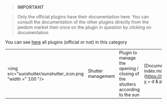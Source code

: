 
>**IMPORTANT**

>Only the official plugins have their documentation here. You can consult the documentation of the other plugins directly from the jeedom market then once on the plugin in question by clicking on documentation


You can see [here](https://market.jeedom.com/index.php?v=d&p=market&type=plugin&categorie=automatisation) all plugins (official or not) in this category

| | | | |
|--- | --- | --- | ---|
|<img src="sunshutter/sunshutter_icon.png "width =" 100 "/>|Shutter management|Plugin to manage the opening / closing of the shutters according to the sun|[Documentation](sunshutter / index.md) - [Market](https://market.jeedom.com/index.php?v = d & p = market_display & id = 3793)|
